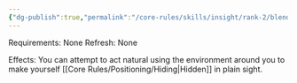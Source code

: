 ```yaml
---
{"dg-publish":true,"permalink":"/core-rules/skills/insight/rank-2/blend-in/"}
---
```


Requirements: None
Refresh: None

Effects:
You can attempt to act natural using the environment around you to make yourself [[Core Rules/Positioning/Hiding\|Hidden]] in plain sight.